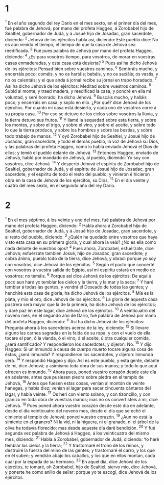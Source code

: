 # 1 
<sup class='bibleverse'>1</sup> En el año segundo del rey Darío en el mes sexto, en el primer día del mes, fué palabra de Jehová, por mano del profeta Haggeo, á Zorobabel hijo de Sealtiel, gobernador de Judá, y á Josué hijo de Josadac, gran sacerdote, diciendo: <sup class='bibleverse'>2</sup> Jehová de los ejércitos habla así, diciendo: Este pueblo dice: No es aún venido el tiempo, el tiempo de que la casa de Jehová sea reedificada. <sup class='bibleverse'>3</sup> Fué pues palabra de Jehová por mano del profeta Haggeo, diciendo: <sup class='bibleverse'>4</sup> ¿Es para vosotros tiempo, para vosotros, de morar en vuestras casas enmaderadas, y esta casa está desierta? <sup class='bibleverse'>5</sup> Pues así ha dicho Jehová de los ejércitos: Pensad bien sobre vuestros caminos. <sup class='bibleverse'>6</sup> Sembráis mucho, y encerráis poco; coméis, y no os hartáis; bebéis, y no os saciáis; os vestís, y no os calentáis; y el que anda á jornal recibe su jornal en trapo horadado. <sup class='bibleverse'>7</sup> Así ha dicho Jehová de los ejércitos: Meditad sobre vuestros caminos. <sup class='bibleverse'>8</sup> Subid al monte, y traed madera, y reedificad la casa; y pondré en ella mi voluntad, y seré honrado, ha dicho Jehová. <sup class='bibleverse'>9</sup> Buscáis mucho, y halláis poco; y encerráis en casa, y soplo en ello. ¿Por qué? dice Jehová de los ejércitos. Por cuanto mi casa está desierta, y cada uno de vosotros corre á su propia casa. <sup class='bibleverse'>10</sup> Por eso se detuvo de los cielos sobre vosotros la lluvia, y la tierra detuvo sus frutos. <sup class='bibleverse'>11</sup> Y llamé la sequedad sobre esta tierra, y sobre los montes, y sobre el trigo, y sobre el vino, y sobre el aceite, y sobre todo lo que la tierra produce, y sobre los hombres y sobre las bestias, y sobre todo trabajo de manos. <sup class='bibleverse'>12</sup> Y oyó Zorobabel hijo de Sealtiel, y Josué hijo de Josadac, gran sacerdote, y todo el demás pueblo, la voz de Jehová su Dios, y las palabras del profeta Haggeo, como lo había enviado Jehová el Dios de ellos; y temió el pueblo delante de Jehová. <sup class='bibleverse'>13</sup> Entonces Haggeo, enviado de Jehová, habló por mandado de Jehová, al pueblo, diciendo: Yo soy con vosotros, dice Jehová. <sup class='bibleverse'>14</sup> Y despertó Jehová el espíritu de Zorobabel hijo de Sealtiel, gobernador de Judá, y el espíritu de Josué hijo de Josadac, gran sacerdote, y el espíritu de todo el resto del pueblo; y vinieron é hicieron obra en la casa de Jehová de los ejércitos, su Dios, <sup class='bibleverse'>15</sup> En el día veinte y cuatro del mes sexto, en el segundo año del rey Darío. 

# 2 
<sup class='bibleverse'>1</sup> En el mes séptimo, á los veinte y uno del mes, fué palabra de Jehová por mano del profeta Haggeo, diciendo: <sup class='bibleverse'>2</sup> Habla ahora á Zorobabel hijo de Sealtiel, gobernador de Judá, y á Josué hijo de Josadac, gran sacerdote, y al resto del pueblo, diciendo: <sup class='bibleverse'>3</sup> ¿Quién ha quedado entre vosotros que haya visto esta casa en su primera gloria, y cual ahora la veis? ¿No es ella como nada delante de vuestros ojos? <sup class='bibleverse'>4</sup> Pues ahora, Zorobabel, esfuérzate, dice Jehová; esfuérzate también Josué, hijo de Josadac, gran sacerdote; y cobra ánimo, pueblo todo de la tierra, dice Jehová, y obrad: porque yo soy con vosotros, dice Jehová de los ejércitos. <sup class='bibleverse'>5</sup> Según el pacto que concerté con vosotros á vuestra salida de Egipto, así mi espíritu estará en medio de vosotros: no temáis. <sup class='bibleverse'>6</sup> Porque así dice Jehová de los ejércitos: De aquí á poco aun haré yo temblar los cielos y la tierra, y la mar y la seca: <sup class='bibleverse'>7</sup> Y haré temblar á todas las gentes, y vendrá el Deseado de todas las gentes; y henchiré esta casa de gloria, ha dicho Jehová de los ejércitos. <sup class='bibleverse'>8</sup> Mía es la plata, y mío el oro, dice Jehová de los ejércitos. <sup class='bibleverse'>9</sup> La gloria de aquesta casa postrera será mayor que la de la primera, ha dicho Jehová de los ejércitos; y daré paz en este lugar, dice Jehová de los ejércitos. <sup class='bibleverse'>10</sup> A veinticuatro del noveno mes, en el segundo año de Darío, fué palabra de Jehová por mano del profeta Haggeo, diciendo: <sup class='bibleverse'>11</sup> Así ha dicho Jehová de los ejércitos: Pregunta ahora á los sacerdotes acerca de la ley, diciendo: <sup class='bibleverse'>12</sup> Si llevare alguno las carnes sagradas en la falda de su ropa, y con el vuelo de ella tocare el pan, ó la vianda, ó el vino, ó el aceite, ú otra cualquier comida, ¿será santificado? Y respondieron los sacerdotes, y dijeron: No. <sup class='bibleverse'>13</sup> Y dijo Haggeo: Si un inmundo á causa de cuerpo muerto tocare alguna cosa de éstas, ¿será inmunda? Y respondieron los sacerdotes, y dijeron: Inmunda será. <sup class='bibleverse'>14</sup> Y respondió Haggeo y dijo: Así es este pueblo, y esta gente, delante de mí, dice Jehová; y asimismo toda obra de sus manos; y todo lo que aquí ofrecen es inmundo. <sup class='bibleverse'>15</sup> Ahora pues, poned vuestro corazón desde este día en adelante, antes que pusiesen piedra sobre piedra en el templo de Jehová, <sup class='bibleverse'>16</sup> Antes que fuesen estas cosas, venían al montón de veinte hanegas, y había diez; venían al lagar para sacar cincuenta cántaros del lagar, y había veinte. <sup class='bibleverse'>17</sup> Os herí con viento solano, y con tizoncillo, y con granizo en toda obra de vuestras manos; mas no os convertisteis á mí, dice Jehová. <sup class='bibleverse'>18</sup> Pues poned ahora vuestro corazón desde este día en adelante, desde el día veinticuatro del noveno mes, desde el día que se echó el cimiento al templo de Jehová; poned vuestro corazón. <sup class='bibleverse'>19</sup> ¿Aun no está la simiente en el granero? Ni la vid, ni la higuera, ni el granado, ni el árbol de la oliva ha todavía florecido: mas desde aqueste día daré bendición. <sup class='bibleverse'>20</sup> Y fué segunda vez palabra de Jehová á Haggeo, á los veinticuatro del mismo mes, diciendo: <sup class='bibleverse'>21</sup> Habla á Zorobabel, gobernador de Judá, diciendo: Yo haré temblar los cielos y la tierra; <sup class='bibleverse'>22</sup> Y trastornaré el trono de los reinos, y destruiré la fuerza del reino de las gentes; y trastornaré el carro, y los que en él suben; y vendrán abajo los caballos, y los que en ellos montan, cada cual por la espada de su hermano. <sup class='bibleverse'>23</sup> En aquel día, dice Jehová de los ejércitos, te tomaré, oh Zorobabel, hijo de Sealtiel, siervo mío, dice Jehová, y ponerte he como anillo de sellar: porque yo te escogí, dice Jehová de los ejércitos. 